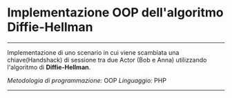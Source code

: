 # Implementazione OOP dell'algoritmo Diffie-Hellman

_________________________

Implementazione di uno scenario in cui viene scambiata una chiave(Handshack) di sessione
tra due Actor (Bob e Anna) utilizzando l'algoritmo di **Diffie-Hellman**.

*Metodologia di programmazione:* OOP
*Linguaggio:* PHP 
________________________
